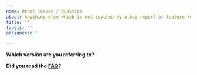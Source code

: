 ```yaml
---
name: Other issues / Question
about: Anything else which is not covered by a bug report or feature request
title: ''
labels: ''
assignees: ''

---
```


**Which version are you referring to?**
<!--
3.2 or 3.3dev 
-->

**Did you read the [FAQ](https://github.com/testssl/testssl.sh/blob/3.2/FAQ.md)?**
<!--
Please file only issues / ask questions which aren't answered there. It saves us time which we'd rather use for development.
-->
